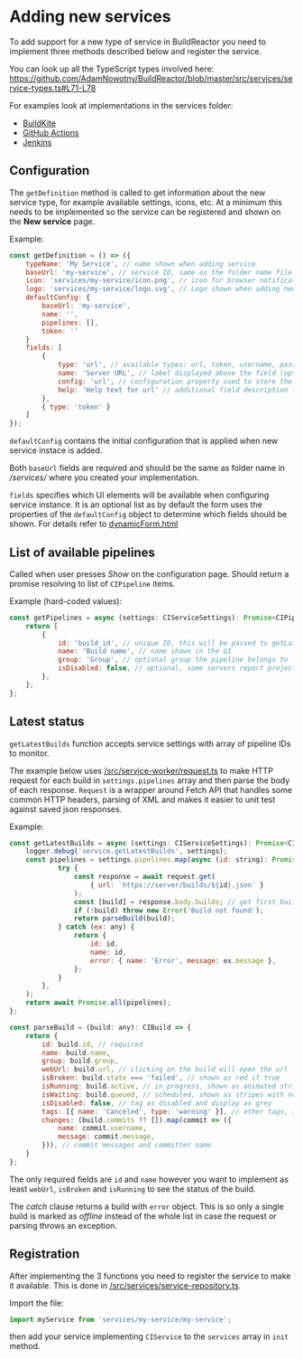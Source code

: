 # Adding new services

To add support for a new type of service in BuildReactor you need to implement three methods described below and register the service.

You can look up all the TypeScript types involved here:
https://github.com/AdamNowotny/BuildReactor/blob/master/src/services/service-types.ts#L71-L78

For examples look at implementations in the services folder:

-   [BuildKite](../src/services/buildkite/buildkite.ts)
-   [GitHub Actions](../src/services/github/github.ts)
-   [Jenkins](../src/services/jenkins/jenkins.ts)

## Configuration

The `getDefinition` method is called to get information about the new service type, for example available settings, icons, etc. At a minimum this needs to be implemented so the service can be registered and shown on the **New service** page.

Example:

```js
const getDefinition = () => ({
    typeName: 'My Service', // name shown when adding service
    baseUrl: 'my-service', // service ID, same as the folder name file is in
    icon: 'services/my-service/icon.png', // icon for browser notifications, /src/ is the base folder
    logo: 'services/my-service/logo.svg', // Logo shown when adding new service
    defaultConfig: {
        baseUrl: 'my-service',
        name: '',
        pipelines: [],
        token: ''
    }
    fields: [
        {
            type: 'url', // available types: url, token, username, password, branch
            name: 'Server URL', // label displayed above the field (optional)
            config: 'url', // configuration property used to store the value (optional)
            help: 'Help text for url' // additional field description (optional)
        },
        { type: 'token' }
    ]
});
```

`defaultConfig` contains the initial configuration that is applied when new service instace is added.

Both `baseUrl` fields are required and should be the same as folder name in _/services/_ where you created your implementation.

`fields` specifies which UI elements will be available when configuring service instance. It is an optional list as by default the form uses the properties of the `defaultConfig` object to determine which fields should be shown. For details refer to [dynamicForm.html](../src/settings/service/directives/dynamicForm/dynamicForm.html)

## List of available pipelines

Called when user presses _Show_ on the configuration page. Should return a promise resolving to list of `CIPipeline` items.

Example (hard-coded values):

```js
const getPipelines = async (settings: CIServiceSettings): Promise<CIPipeline[]> => {
    return [
        {
            id: 'build_id', // unique ID, this will be passed to getLatestBuilds
            name: 'Build name', // name shown in the UI
            group: 'Group', // optional group the pipeline belongs to
            isDisabled: false, // optional, some servers report projects as not buildable/disabled
        },
    ];
};
```

## Latest status

`getLatestBuilds` function accepts service settings with array of pipeline IDs to monitor.

The example below uses [/src/service-worker/request.ts](../src/service-worker/request.ts) to make HTTP request for each build in `settings.pipelines` array and then parse the body of each response. `Request` is a wrapper around Fetch API that handles some common HTTP headers, parsing of XML and makes it easier to unit test against saved json responses.

Example:

```js
const getLatestBuilds = async (settings: CIServiceSettings): Promise<CIBuild[]> => {
    logger.debug('service.getLatestBuilds', settings);
    const pipelines = settings.pipelines.map(async (id: string): Promise<CIBuild> => {
            try {
                const response = await request.get(
                    { url: `https://server/builds/${id}.json` }
                );
                const [build] = response.body.builds; // get first build item
                if (!build) throw new Error('Build not found');
                return parseBuild(build);
            } catch (ex: any) {
                return {
                    id: id,
                    name: id,
                    error: { name: 'Error', message: ex.message },
                };
            }
        },
    );
    return await Promise.all(pipelines);
};

const parseBuild = (build: any): CIBuild => {
    return {
        id: build.id, // required
        name: build.name,
        group: build.group,
        webUrl: build.url, // clicking on the build will open the url
        isBroken: build.state === 'failed', // shown as red if true
        isRunning: build.active, // in progress, shown as animated stripes
        isWaiting: build.queued, // scheduled, shown as stripes with no animation
        isDisabled: false, // tag as disabled and display as grey
        tags: [{ name: 'Canceled', type: 'warning' }], // other tags, type is optional (warning displayed yellow)
        changes: (build.commits ?? []).map(commit => ({
            name: commit.username,
            message: commit.message,
        })), // commit messages and committer name
    }
};
```

The only required fields are `id` and `name` however you want to implement as least `webUrl`, `isBroken` and `isRunning` to see the status of the build.

The _catch_ clause returns a build with `error` object. This is so only a single build is marked as _offline_ instead of the whole list in case the request or parsing throws an exception.

## Registration

After implementing the 3 functions you need to register the service to make it available. This is done in [/src/services/service-repository.ts](../src/services/service-repository.ts).

Import the file:

```js
import myService from 'services/my-service/my-service';
```

then add your service implementing `CIService` to the `services` array in `init` method.
